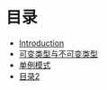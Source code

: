 # 目录

* [Introduction](README.md)
* [可变类型与不可变类型](可变类型与不可变类型.md)
* [单例模式](单例模式.md)
* [目录2](test.md)


